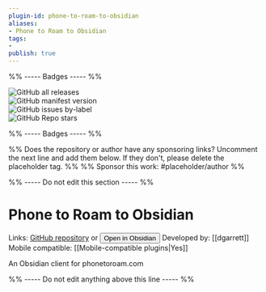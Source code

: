 ```yaml
---
plugin-id: phone-to-roam-to-obsidian
aliases:
- Phone to Roam to Obsidian
tags: 
- 
publish: true
---
```


%% ----- Badges ----- %%

![GitHub all releases](https://img.shields.io/github/downloads/dgarrett/phone-to-roam-to-obsidian/total?color=573E7A&logo=github&style=for-the-badge)   
![GitHub manifest version](https://img.shields.io/github/manifest-json/v/dgarrett/phone-to-roam-to-obsidian?color=573E7A&logo=github&style=for-the-badge)   
![GitHub issues by-label](https://img.shields.io/github/issues/dgarrett/phone-to-roam-to-obsidian/help%20wanted?color=573E7A&logo=github&style=for-the-badge)   
![GitHub Repo stars](https://img.shields.io/github/stars/dgarrett/phone-to-roam-to-obsidian?color=573E7A&logo=github&style=for-the-badge)

%% ----- Badges ----- %%

%% Does the repository or author have any sponsoring links? Uncomment the next line and add them below. If they don't, please delete the placeholder tag. %%
%% Sponsor this work: #placeholder/author %%

%% ----- Do not edit this section ----- %%

# Phone to Roam to Obsidian

Links: [GitHub repository](https://github.com/dgarrett/phone-to-roam-to-obsidian) or [<button id=HH>Open in Obsidian</button>](obsidian://goto-plugin?id=phone-to-roam-to-obsidian)
Developed by: [[dgarrett]]
Mobile compatible: [[Mobile-compatible plugins|Yes]]

An Obsidian client for phonetoroam.com

%% ----- Do not edit anything above this line ----- %% 
